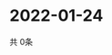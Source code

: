 # 2022-01-24
  共 0条

  <!-- BEGIN -->
  <!-- 最后更新时间Mon Jan 24 2022 12:07:41 GMT+0000 (Coordinated Universal Time) -->
  
  <!-- END -->
  
  
